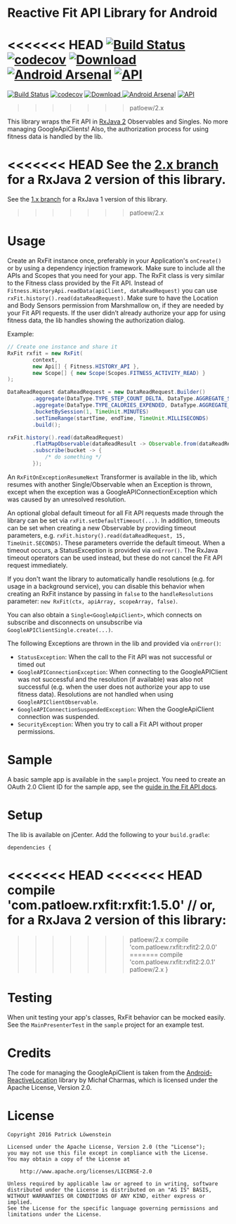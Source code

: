# Reactive Fit API Library for Android

<<<<<<< HEAD
[![Build Status](https://travis-ci.org/patloew/RxFit.svg?branch=1.x)](https://travis-ci.org/patloew/RxFit) [![codecov](https://codecov.io/gh/patloew/RxFit/branch/1.x/graph/badge.svg)](https://codecov.io/gh/patloew/RxFit/branch/1.x) [ ![Download](https://api.bintray.com/packages/patloew/maven/RxFit/images/download.svg) ](https://bintray.com/patloew/maven/RxFit/_latestVersion) [![Android Arsenal](https://img.shields.io/badge/Android%20Arsenal-RxFit-brightgreen.svg?style=flat)](http://android-arsenal.com/details/1/3252) [![API](https://img.shields.io/badge/API-9%2B-brightgreen.svg?style=flat)](https://android-arsenal.com/api?level=9)
=======
[![Build Status](https://travis-ci.org/patloew/RxFit.svg?branch=2.x)](https://travis-ci.org/patloew/RxFit) [![codecov](https://codecov.io/gh/patloew/RxFit/branch/2.x/graph/badge.svg)](https://codecov.io/gh/patloew/RxFit/branch/2.x) [ ![Download](https://api.bintray.com/packages/patloew/maven/RxFit2/images/download.svg) ](https://bintray.com/patloew/maven/RxFit2/_latestVersion) [![Android Arsenal](https://img.shields.io/badge/Android%20Arsenal-RxFit-brightgreen.svg?style=flat)](http://android-arsenal.com/details/1/3252) [![API](https://img.shields.io/badge/API-9%2B-brightgreen.svg?style=flat)](https://android-arsenal.com/api?level=9)
>>>>>>> patloew/2.x

This library wraps the Fit API in [RxJava 2](https://github.com/ReactiveX/RxJava/tree/2.x) Observables and Singles. No more managing GoogleApiClients! Also, the authorization process for using fitness data is handled by the lib.

<<<<<<< HEAD
See the [2.x branch](https://github.com/patloew/RxFit/tree/2.x) for a RxJava 2 version of this library.
=======
See the [1.x branch](https://github.com/patloew/RxFit/tree/1.x) for a RxJava 1 version of this library.
>>>>>>> patloew/2.x

# Usage

Create an RxFit instance once, preferably in your Application's `onCreate()` or by using a dependency injection framework. Make sure to include all the APIs and Scopes that you need for your app. The RxFit class is very similar to the Fitness class provided by the Fit API. Instead of `Fitness.HistoryApi.readData(apiClient, dataReadRequest)` you can use `rxFit.history().read(dataReadRequest)`. Make sure to have the Location and Body Sensors permission from Marshmallow on, if they are needed by your Fit API requests. If the user didn’t already authorize your app for using fitness data, the lib handles showing the authorization dialog.

Example:

```java
// Create one instance and share it
RxFit rxfit = new RxFit(
        context,
        new Api[] { Fitness.HISTORY_API },
        new Scope[] { new Scope(Scopes.FITNESS_ACTIVITY_READ) }
);

DataReadRequest dataReadRequest = new DataReadRequest.Builder()
	    .aggregate(DataType.TYPE_STEP_COUNT_DELTA, DataType.AGGREGATE_STEP_COUNT_DELTA)
	    .aggregate(DataType.TYPE_CALORIES_EXPENDED, DataType.AGGREGATE_CALORIES_EXPENDED)
	    .bucketBySession(1, TimeUnit.MINUTES)
	    .setTimeRange(startTime, endTime, TimeUnit.MILLISECONDS)
	    .build();

rxFit.history().read(dataReadRequest)
        .flatMapObservable(dataReadResult -> Observable.from(dataReadResult.getBuckets()))
        .subscribe(bucket -> {
        	/* do something */
        });
```

An `RxFitOnExceptionResumeNext` Transformer is available in the lib, which resumes with another Single/Observable when an Exception is thrown, except when the exception was a GoogleAPIConnectionException which was caused by an unresolved resolution.

An optional global default timeout for all Fit API requests made through the library can be set via `rxFit.setDefaultTimeout(...)`. In addition, timeouts can be set when creating a new Observable by providing timeout parameters, e.g. `rxFit.history().read(dataReadRequest, 15, TimeUnit.SECONDS)`. These parameters override the default timeout. When a timeout occurs, a StatusException is provided via `onError()`. The RxJava timeout operators can be used instead, but these do not cancel the Fit API request immediately.

If you don't want the library to automatically handle resolutions (e.g. for usage in a background service), you can disable this behavior when creating an RxFit instance by passing in `false` to the `handleResolutions` parameter: `new RxFit(ctx, apiArray, scopeArray, false)`.

You can also obtain a `Single<GoogleApiClient>`, which connects on subscribe and disconnects on unsubscribe via `GoogleAPIClientSingle.create(...)`.

The following Exceptions are thrown in the lib and provided via `onError()`:

* `StatusException`: When the call to the Fit API was not successful or timed out
* `GoogleAPIConnectionException`: When connecting to the GoogleAPIClient was not successful and the resolution (if available) was also not successful (e.g. when the user does not authorize your app to use fitness data). Resolutions are not handled when using `GoogleAPIClientObservable`.
* `GoogleAPIConnectionSuspendedException`: When the GoogleApiClient connection was suspended.
* `SecurityException`: When you try to call a Fit API without proper permissions.

# Sample

A basic sample app is available in the `sample` project. You need to create an OAuth 2.0 Client ID for the sample app, see the [guide in the Fit API docs](https://developers.google.com/fit/android/get-api-key).

# Setup

The lib is available on jCenter. Add the following to your `build.gradle`:

	dependencies {
<<<<<<< HEAD
<<<<<<< HEAD
	    compile 'com.patloew.rxfit:rxfit:1.5.0'
	    // or, for a RxJava 2 version of this library:
=======
>>>>>>> patloew/2.x
	    compile 'com.patloew.rxfit:rxfit2:2.0.0'
=======
	    compile 'com.patloew.rxfit:rxfit2:2.0.1'
>>>>>>> patloew/2.x
	}

# Testing

When unit testing your app's classes, RxFit behavior can be mocked easily. See the `MainPresenterTest` in the `sample` project for an example test.

# Credits

The code for managing the GoogleApiClient is taken from the [Android-ReactiveLocation](https://github.com/mcharmas/Android-ReactiveLocation) library by Michał Charmas, which is licensed under the Apache License, Version 2.0.

# License

	Copyright 2016 Patrick Löwenstein

	Licensed under the Apache License, Version 2.0 (the "License");
	you may not use this file except in compliance with the License.
	You may obtain a copy of the License at

	    http://www.apache.org/licenses/LICENSE-2.0

	Unless required by applicable law or agreed to in writing, software
	distributed under the License is distributed on an "AS IS" BASIS,
	WITHOUT WARRANTIES OR CONDITIONS OF ANY KIND, either express or implied.
	See the License for the specific language governing permissions and
	limitations under the License.